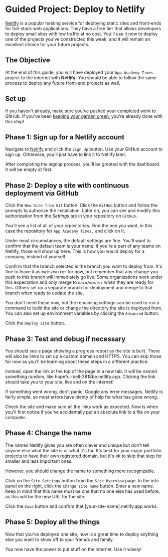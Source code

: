 # Guided Project: Deploy to Netlify

[Netlify] is a popular hosting service for deploying static sites and front-ends
for full-stack web applications.  They have a free tier that allows developers
to deploy small sites with low traffic at no cost.  You'll use it now to deploy
one of the projects you've constructed this week, and it will remain an excellent
choice for your future projects.

## The Objective

At the end of this guide, you will have deployed your `App Academy Times`
project to the internet with **Netlify**.  You should be able to follow the same
process to deploy any future front-end projects as well.

## Set up

If you haven't already, make sure you've pushed your completed work to GitHub.
If you've been [keeping your garden green], you're already done with this step!

## Phase 1: Sign up for a Netlify account

Navigate to [Netlify] and click the `Sign Up` button.  Use your GitHub account
to sign up.  Otherwise, you'll just have to link it to Netlify later.

After completing the signup process, you'll be greeted with the dashboard.  It
will be empty at first.

## Phase 2: Deploy a site with continuous deployment via GitHub

Click the `New Site from Git` button. Click the `GitHub` button and follow the
prompts to authorize the installation.  Later on, you can see and modify this
authorization from the _Settings_ tab in your repository on `GitHub`.

You'll see a list of all of your repositories.  Find the one you want, in this
case the repository for `App Academy Times,` and click on it.

Under most circumstances, the default settings are fine.  You'll want to confirm
that the default team is your name.  If you're a part of any teams on Netlify,
those will show up here.  This is how you would deploy for a company, instead of
yourself.

Confirm that the branch selected is the branch you want to deploy from.  It's
fine to leave it as `main/master` for now, but remember that any change you push
to this branch will immediately go live.  Some organizations work under this
expectation and only merge to `main/master` when they are ready for this. Others
set up a separate branch for deployment and merge to that branch when ready to
update the site.

You don't need these now, but the remaining settings can be used to run a
command to build the site or change the directory the site is deployed from. You
can also set up environment variables by clicking the `Advanced` button.

Click the `Deploy Site` button.

## Phase 3: Test and debug if necessary

You should see a page showing a progress report as the site is built.  There
will also be links to set up a custom domain and HTTPS.  You can skip those for
now as you'll be learning about these steps in a different practice.

Instead, open the link at the top of the page in a new tab.  It will be named
something random, like hopeful-bell-3818be.netlify.app.  Clicking the link
should take you to your site, live and on the internet!

If something went wrong, don't panic.  Google any error messages.  Netlify is
fairly simple, so most errors have plenty of help for what has gone wrong.

Check the site and make sure all the links work as expected.  Now is when you'll
first notice if you've accidentally put an absolute link to a file on your
computer.

## Phase 4: Change the name

The names Netlify gives you are often clever and unique but don't tell anyone
else what the site is or what it's for.  It's best for your major portfolio
projects to have their own registered domain, but it's ok to skip that step for
smaller and less important ones.

However, you should change the name to something more recognizable.

Click on the `Site Settings` button from the `Site Overview` page.  In the info
panel on the right, click the `Change site name` button.  Enter a new name.
Keep in mind that this name must be one that no one else has used before, as
this will be the new URL for the site.

Click the `Save` button and confirm that [your-site-name].netlify.app works.

## Phase 5: Deploy all the things

Now that you've deployed one site, now is a great time to deploy anything else
you want to show off to your friends and family.

You now have the power to put stuff on the internet.  Use it wisely!

[keeping your garden green]: https://open.appacademy.io/learn/student-handbook/code-of-conduct/committing-with-a-a-projects
[Netlify]: https://www.netlify.com/